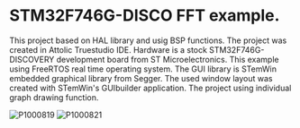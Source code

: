 # STM32F746G-DISCO FFT example. 

This project based on HAL library and usig BSP functions.
The project was created in Attolic Truestudio IDE.
Hardware is a stock STM32F746G-DISCOVERY development board from ST Microelectronics. 
This example using FreeRTOS real time operating system.
The GUI library is STemWin embedded graphical library from Segger.
The used window layout was created with STemWin's GUIbuilder application.
The project using individual graph drawing function.  

![P1000819](https://user-images.githubusercontent.com/41072101/56079588-23c61480-5df7-11e9-8232-76a74a1eb4d3.JPG)
![P1000821](https://user-images.githubusercontent.com/41072101/56079589-23c61480-5df7-11e9-80e9-924d8db47c61.JPG)